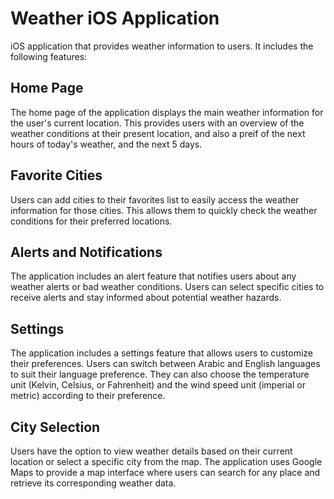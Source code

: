 # Weather iOS Application

iOS application that provides weather information to users. It includes the following features:

## Home Page
The home page of the application displays the main weather information for the user's current location. This provides users with an overview of the weather conditions at their present location, and also a preif of the next hours of today's weather, and the next 5 days.

## Favorite Cities
Users can add cities to their favorites list to easily access the weather information for those cities. This allows them to quickly check the weather conditions for their preferred locations.

## Alerts and Notifications
The application includes an alert feature that notifies users about any weather alerts or bad weather conditions. Users can select specific cities to receive alerts and stay informed about potential weather hazards.

## Settings
The application includes a settings feature that allows users to customize their preferences. Users can switch between Arabic and English languages to suit their language preference. They can also choose the temperature unit (Kelvin, Celsius, or Fahrenheit) and the wind speed unit (imperial or metric) according to their preference.

## City Selection
Users have the option to view weather details based on their current location or select a specific city from the map. The application uses Google Maps to provide a map interface where users can search for any place and retrieve its corresponding weather data.
